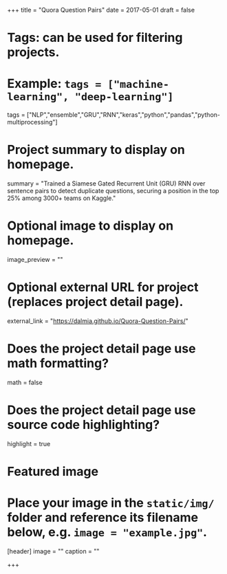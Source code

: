 +++
title = "Quora Question Pairs"
date = 2017-05-01
draft = false

# Tags: can be used for filtering projects.
# Example: `tags = ["machine-learning", "deep-learning"]`
tags = ["NLP","ensemble","GRU","RNN","keras","python","pandas","python-multiprocessing"]

# Project summary to display on homepage.
summary = "Trained a Siamese Gated Recurrent Unit (GRU) RNN over sentence pairs to detect duplicate questions, securing a position in the top 25% among 3000+ teams on Kaggle."

# Optional image to display on homepage.
image_preview = ""

# Optional external URL for project (replaces project detail page).
external_link = "https://dalmia.github.io/Quora-Question-Pairs/"

# Does the project detail page use math formatting?
math = false

# Does the project detail page use source code highlighting?
highlight = true

# Featured image
# Place your image in the `static/img/` folder and reference its filename below, e.g. `image = "example.jpg"`.
[header]
image = ""
caption = ""

+++
